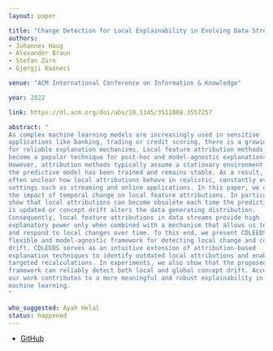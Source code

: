 ```yaml
---
layout: paper

title: "Change Detection for Local Explainability in Evolving Data Streams"
authors:
- Johannes Haug
- Alexander Braun
- Stefan Zürn
- Gjergji Kasneci

venue: "ACM International Conference on Information & Knowledge"

year: 2022

link: https://dl.acm.org/doi/abs/10.1145/3511808.3557257

abstract: "
As complex machine learning models are increasingly used in sensitive
applications like banking, trading or credit scoring, there is a growing demand
for reliable explanation mechanisms. Local feature attribution methods have
become a popular technique for post-hoc and model-agnostic explanations.
However, attribution methods typically assume a stationary environment in which
the predictive model has been trained and remains stable. As a result, it is
often unclear how local attributions behave in realistic, constantly evolving
settings such as streaming and online applications. In this paper, we discuss
the impact of temporal change on local feature attributions. In particular, we
show that local attributions can become obsolete each time the predictive model
is updated or concept drift alters the data generating distribution.
Consequently, local feature attributions in data streams provide high
explanatory power only when combined with a mechanism that allows us to detect
and respond to local changes over time. To this end, we present CDLEEDS, a
flexible and model-agnostic framework for detecting local change and concept
drift. CDLEEDS serves as an intuitive extension of attribution-based
explanation techniques to identify outdated local attributions and enable more
targeted recalculations. In experiments, we also show that the proposed
framework can reliably detect both local and global concept drift. Accordingly,
our work contributes to a more meaningful and robust explainability in online
machine learning.
"

who_suggested: Ayah Helal
status: happened
---
```

- [GitHub](https://github.com/haugjo/cdleeds)

